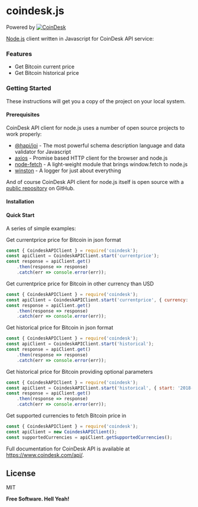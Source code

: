 # coindesk.js

Powered by [![CoinDesk]()](https://www.coindesk.com/api/)

[Node.js](https://nodejs.org) client written in Javascript for CoinDesk API service:

### Features

  - Get Bitcoin current price
  - Get Bitcoin historical price

### Getting Started

These instructions will get you a copy of the project on your local system.

#### Prerequisites

CoinDesk API client for node.js uses a number of open source projects to work properly:

* [@hapi/joi] - The most powerful schema description language and data validator for Javascript
* [axios] - Promise based HTTP client for the browser and node.js
* [node-fetch] - A light-weight module that brings window.fetch to node.js
* [winston] - A logger for just about everything

And of course CoinDesk API client for node.js itself is open source with a [public repository][coindesk.js] on GitHub.

#### Installation

#### Quick Start


A series of simple examples:

Get currentprice price for Bitcoin in json format
```javascript
const { CoindeskAPIClient } = require('coindesk');
const apiClient = CoindeskAPIClient.start('currentprice');
const response = apiClient.get()
    .then(response => response)
    .catch(err => console.error(err));
```

Get currentprice price for Bitcoin in other currency than USD
```javascript
const { CoindeskAPIClient } = require('coindesk');
const apiClient = CoindeskAPIClient.start('currentprice', { currency: 'EUR' });
const response = apiClient.get()
    .then(response => response)
    .catch(err => console.error(err));
```

Get historical price for Bitcoin in json format
```javascript
const { CoindeskAPIClient } = require('coindesk');
const apiClient = CoindeskAPIClient.start('historical');
const response = apiClient.get()
    .then(response => response)
    .catch(err => console.error(err));
```

Get historical price for Bitcoin providing optional parameters
```javascript
const { CoindeskAPIClient } = require('coindesk');
const apiClient = CoindeskAPIClient.start('historical', { start: '2018-01-01' });
const response = apiClient.get()
    .then(response => response)
    .catch(err => console.error(err));
```

Get supported currencies to fetch Bitcoin price in
```javascript
const { CoindeskAPIClient } = require('coindesk');
const apiClient = new CoindeskAPIClient();
const supportedCurrencies = apiClient.getSupportedCurrencies();
```

Full documentation for CoinDesk API is available at https://www.coindesk.com/api/.

License
----

MIT


**Free Software. Hell Yeah!**

[//]: # (These are reference links used in the body of this note and get stripped out when the markdown processor does its job. There is no need to format nicely because it shouldn't be seen.)

   [coindesk.js]: <https://github.com/sdediego/coindesk.js>
   [@hapi/joi]: <https://www.npmjs.com/package/@hapi/joi>
   [axios]: <https://www.npmjs.com/package/axios>
   [node-fetch]: <https://www.npmjs.com/package/node-fetch>
   [winston]: <https://www.npmjs.com/package/winston>
